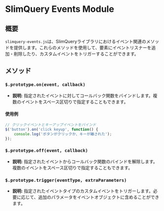 # SlimQuery Events Module

## 概要
`slimquery-events.js`は、SlimQueryライブラリにおけるイベント関連のメソッドを提供します。これらのメソッドを使用して、要素にイベントリスナーを追加・削除したり、カスタムイベントをトリガーすることができます。

## メソッド

### `$.prototype.on(event, callback)`
- **説明:** 指定されたイベントに対してコールバック関数をバインドします。複数のイベントをスペース区切りで指定することもできます。

#### 使用例
```javascript
// クリックイベントとキーアップイベントをバインド
$('button').on('click keyup', function() {
    console.log('ボタンがクリックか、キーが離された');
});
```

### `$.prototype.off(event, callback)`
- **説明:** 指定されたイベントからコールバック関数のバインドを解除します。複数のイベントをスペース区切りで指定することもできます。


### `$.prototype.trigger(eventType, extraParameters)`
- **説明:** 指定されたイベントタイプのカスタムイベントをトリガーします。必要に応じて、追加のパラメータをイベントオブジェクトに含めることができます。

